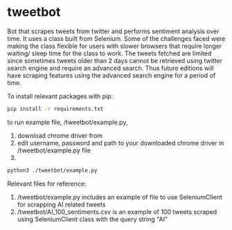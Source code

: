 # tweetbot
Bot that scrapes tweets from twitter and performs sentiment analysis over time. It uses a class built from Selenium. Some of the challenges faced were making the class flexible for users with slower browsers that require longer waiting/ sleep time for the class to work. The tweets fetched are limited since sometimes tweets older than 2 days cannot be retrieved using twitter search engine and require an advanced search. Thus future editions will have scraping features using the advanced search engine for a period of time. 

To install relevant packages with pip:
```bash
pip install -r requirements.txt
```
to run example file, /tweetbot/example.py, 
1. download chrome driver from 
2. edit username, password and path to your downloaded chrome driver in /tweetbot/example.py file
3. 
```bash
python3 ./tweetbot/example.py
```

Relevant files for reference:
1. /tweetbot/example.py includes an example of file to use SeleniumClient for scrapping AI related tweets
2. /tweetbot/AI_100_sentiments.csv is an example of 100 tweets scraped using SeleniumClient class with the query string "AI"
